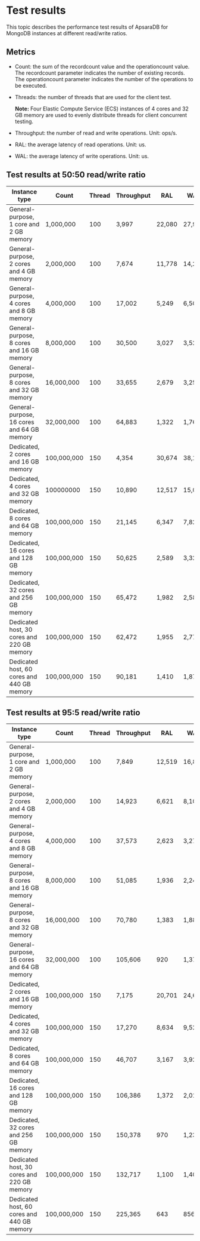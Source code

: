 # Test results

This topic describes the performance test results of ApsaraDB for MongoDB instances at different read/write ratios.

## Metrics

-   Count: the sum of the recordcount value and the operationcount value. The recordcount parameter indicates the number of existing records. The operationcount parameter indicates the number of the operations to be executed.
-   Threads: the number of threads that are used for the client test.

    **Note:** Four Elastic Compute Service \(ECS\) instances of 4 cores and 32 GB memory are used to evenly distribute threads for client concurrent testing.

-   Throughput: the number of read and write operations. Unit: ops/s.
-   RAL: the average latency of read operations. Unit: us.
-   WAL: the average latency of write operations. Unit: us.

## Test results at 50:50 read/write ratio

|Instance type|Count|Thread|Throughput|RAL|WAL|
|-------------|-----|------|----------|---|---|
|General-purpose, 1 core and 2 GB memory|1,000,000|100|3,997|22,080|27,934|
|General-purpose, 2 cores and 4 GB memory|2,000,000|100|7,674|11,778|14,271|
|General-purpose, 4 cores and 8 GB memory|4,000,000|100|17,002|5,249|6,502|
|General-purpose, 8 cores and 16 GB memory|8,000,000|100|30,500|3,027|3,520|
|General-purpose, 8 cores and 32 GB memory|16,000,000|100|33,655|2,679|3,253|
|General-purpose, 16 cores and 64 GB memory|32,000,000|100|64,883|1,322|1,761|
|Dedicated, 2 cores and 16 GB memory|100,000,000|150|4,354|30,674|38,167|
|Dedicated, 4 cores and 32 GB memory|100000000|150|10,890|12,517|15,019|
|Dedicated, 8 cores and 64 GB memory|100,000,000|150|21,145|6,347|7,826|
|Dedicated, 16 cores and 128 GB memory|100,000,000|150|50,625|2,589|3,323|
|Dedicated, 32 cores and 256 GB memory|100,000,000|150|65,472|1,982|2,588|
|Dedicated host, 30 cores and 220 GB memory|100,000,000|150|62,472|1,955|2,770|
|Dedicated host, 60 cores and 440 GB memory|100,000,000|150|90,181|1,410|1,870|

## Test results at 95:5 read/write ratio

|Instance type|Count|Thread|Throughput|RAL|WAL|
|-------------|-----|------|----------|---|---|
|General-purpose, 1 core and 2 GB memory|1,000,000|100|7,849|12,519|16,801|
|General-purpose, 2 cores and 4 GB memory|2,000,000|100|14,923|6,621|8,109|
|General-purpose, 4 cores and 8 GB memory|4,000,000|100|37,573|2,623|3,277|
|General-purpose, 8 cores and 16 GB memory|8,000,000|100|51,085|1,936|2,247|
|General-purpose, 8 cores and 32 GB memory|16,000,000|100|70,780|1,383|1,885|
|General-purpose, 16 cores and 64 GB memory|32,000,000|100|105,606|920|1,371|
|Dedicated, 2 cores and 16 GB memory|100,000,000|150|7,175|20,701|24,635|
|Dedicated, 4 cores and 32 GB memory|100,000,000|150|17,270|8,634|9,529|
|Dedicated, 8 cores and 64 GB memory|100,000,000|150|46,707|3,167|3,920|
|Dedicated, 16 cores and 128 GB memory|100,000,000|150|106,386|1,372|2,013|
|Dedicated, 32 cores and 256 GB memory|100,000,000|150|150,378|970|1,233|
|Dedicated host, 30 cores and 220 GB memory|100,000,000|150|132,717|1,100|1,405|
|Dedicated host, 60 cores and 440 GB memory|100,000,000|150|225,365|643|856|

